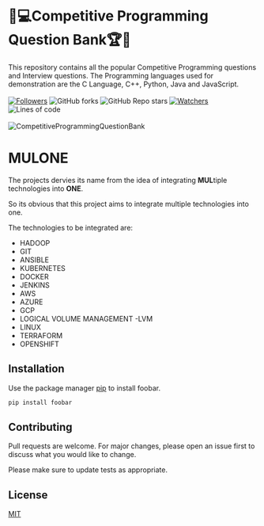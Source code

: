# 🎯💻Competitive Programming Question Bank🏆🏅
This repository contains all the popular Competitive Programming questions and Interview questions. The Programming languages used for demonstration are the C Language, C++, Python, Java and JavaScript. <br><br>
 [![Followers](https://img.shields.io/github/followers/simranquirky?style=for-the-badge)](https://github.com/smv1999?tab=followers)
 ![GitHub forks](https://img.shields.io/github/forks/simranquirky/CompetitiveProgrammingQuestionBank?style=for-the-badge)
 ![GitHub Repo stars](https://img.shields.io/github/stars/simranquirky/CompetitiveProgrammingQuestionBank?style=for-the-badge)
 [![Watchers](https://img.shields.io/github/watchers/simranquirky/CompetitiveProgrammingQuestionBank?style=for-the-badge)](https://github.com/simranquirky/CompetitiveProgrammingQuestionBank/watchers)
 ![Lines of code](https://img.shields.io/tokei/lines/github/simranquirky/CompetitiveProgrammingQuestionBank?style=for-the-badge)
 <br><br>
![CompetitiveProgrammingQuestionBank](https://socialify.git.ci/smv1999/CompetitiveProgrammingQuestionBank/image?forks=1&issues=1&language=1&owner=1&pattern=Brick%20Wall&pulls=1&stargazers=1&theme=Dark)















# MULONE

The projects dervies its name from the idea of integrating <b>MUL</b>tiple technologies into <b>ONE</b>.

So its obvious that this project aims to integrate multiple technologies into one. 

The technologies to be integrated are:
- HADOOP
- GIT
- ANSIBLE
- KUBERNETES
- DOCKER
- JENKINS
- AWS
- AZURE
- GCP
- LOGICAL VOLUME MANAGEMENT -LVM
- LINUX
- TERRAFORM 
- OPENSHIFT


## Installation

Use the package manager [pip](https://pip.pypa.io/en/stable/) to install foobar.

```bash
pip install foobar
```


## Contributing
Pull requests are welcome. For major changes, please open an issue first to discuss what you would like to change.

Please make sure to update tests as appropriate.

## License
[MIT](https://choosealicense.com/licenses/mit/)
